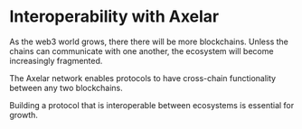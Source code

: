 # Interoperability with Axelar

As the web3 world grows, there there will be more blockchains. Unless the chains can communicate with one another, the ecosystem will become increasingly fragmented.

The Axelar network enables protocols to have cross-chain functionality between any two blockchains.

Building a protocol that is interoperable between ecosystems is essential for growth.